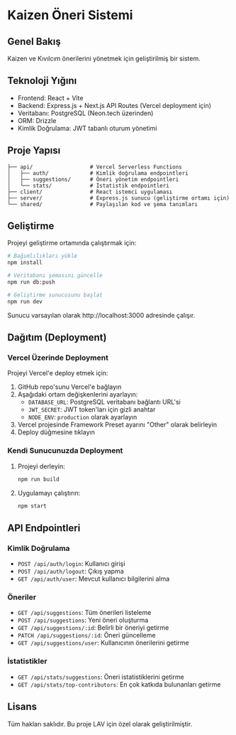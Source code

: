 # Kaizen Öneri Sistemi

## Genel Bakış

Kaizen ve Kıvılcım önerilerini yönetmek için geliştirilmiş bir sistem.

## Teknoloji Yığını

- Frontend: React + Vite
- Backend: Express.js + Next.js API Routes (Vercel deployment için)
- Veritabanı: PostgreSQL (Neon.tech üzerinden)
- ORM: Drizzle
- Kimlik Doğrulama: JWT tabanlı oturum yönetimi

## Proje Yapısı

```
├── api/                  # Vercel Serverless Functions
│   ├── auth/             # Kimlik doğrulama endpointleri
│   ├── suggestions/      # Öneri yönetim endpointleri
│   └── stats/            # İstatistik endpointleri
├── client/               # React istemci uygulaması
├── server/               # Express.js sunucu (geliştirme ortamı için)
└── shared/               # Paylaşılan kod ve şema tanımları
```

## Geliştirme

Projeyi geliştirme ortamında çalıştırmak için:

```bash
# Bağımlılıkları yükle
npm install

# Veritabanı şemasını güncelle
npm run db:push

# Geliştirme sunucusunu başlat
npm run dev
```

Sunucu varsayılan olarak http://localhost:3000 adresinde çalışır.

## Dağıtım (Deployment)

### Vercel Üzerinde Deployment

Projeyi Vercel'e deploy etmek için:

1. GitHub repo'sunu Vercel'e bağlayın
2. Aşağıdaki ortam değişkenlerini ayarlayın:
   - `DATABASE_URL`: PostgreSQL veritabanı bağlantı URL'si
   - `JWT_SECRET`: JWT token'ları için gizli anahtar
   - `NODE_ENV`: `production` olarak ayarlayın
3. Vercel projesinde Framework Preset ayarını "Other" olarak belirleyin
4. Deploy düğmesine tıklayın

### Kendi Sunucunuzda Deployment

1. Projeyi derleyin:
   ```bash
   npm run build
   ```

2. Uygulamayı çalıştırın:
   ```bash
   npm start
   ```

## API Endpointleri

### Kimlik Doğrulama

- `POST /api/auth/login`: Kullanıcı girişi
- `POST /api/auth/logout`: Çıkış yapma
- `GET /api/auth/user`: Mevcut kullanıcı bilgilerini alma

### Öneriler

- `GET /api/suggestions`: Tüm önerileri listeleme
- `POST /api/suggestions`: Yeni öneri oluşturma
- `GET /api/suggestions/:id`: Belirli bir öneriyi getirme
- `PATCH /api/suggestions/:id`: Öneri güncelleme
- `GET /api/suggestions/user`: Kullanıcının önerilerini getirme

### İstatistikler

- `GET /api/stats/suggestions`: Öneri istatistiklerini getirme
- `GET /api/stats/top-contributors`: En çok katkıda bulunanları getirme

## Lisans

Tüm hakları saklıdır. Bu proje LAV için özel olarak geliştirilmiştir.